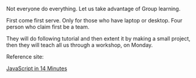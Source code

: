 Not everyone do everything.
Let us take advantage of Group learning.

First come first serve. Only for those who have laptop or desktop. Four person who claim first be a team.

They will do following tutorial and then extent it by making a small project, then they will teach all us through a workshop, on Monday.

Reference site:

[JavaScript in 14 Minutes](https://jgthms.com/javascript-in-14-minutes/)
